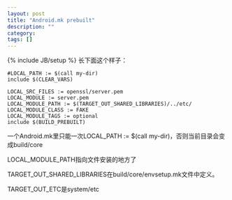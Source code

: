 ```yaml
---
layout: post
title: "Android.mk prebuilt"
description: ""
category: 
tags: []
---
```

{% include JB/setup %}
长下面这个样子：

    #LOCAL_PATH := $(call my-dir)
    include $(CLEAR_VARS)

    LOCAL_SRC_FILES := openssl/server.pem
    LOCAL_MODULE := server.pem
    LOCAL_MODULE_PATH := $(TARGET_OUT_SHARED_LIBRARIES)/../etc/
    LOCAL_MODULE_CLASS := FAKE
    LOCAL_MODULE_TAGS := optional
    include $(BUILD_PREBUILT)

一个Android.mk里只能一次LOCAL_PATH := $(call my-dir)，否则当前目录会变成build/core

LOCAL_MODULE_PATH指向文件安装的地方了

TARGET_OUT_SHARED_LIBRARIES在build/core/envsetup.mk文件中定义。

TARGET_OUT_ETC是system/etc
